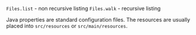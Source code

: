 `Files.list` - non recursive listing 
`Files.walk` - recursive listing

Java properties are standard configuration files. The resources are usually placed
into `src/resources` or `src/main/resources`.
